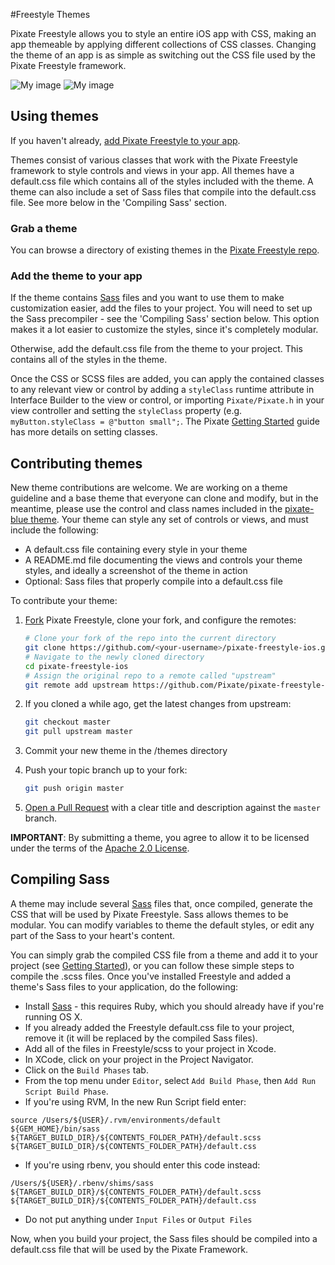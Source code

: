 #Freestyle Themes

Pixate Freestyle allows you to style an entire iOS app with CSS, making an app themeable by applying different collections of CSS classes. Changing the theme of an app is as simple as switching out the CSS file used by the Pixate Freestyle framework.

![My image](http://pixate.github.io/pixate-freestyle-ios/themes/assets/pixate_blue_form_styles.png)
![My image](http://pixate.github.io/pixate-freestyle-ios/themes/assets/pixate_blue_typography.png)


## Using themes

If you haven't already, [add Pixate Freestyle to your app](https://github.com/Pixate/pixate-freestyle-ios).

Themes consist of various classes that work with the Pixate Freestyle framework to style controls and views in your app. All themes have a default.css file which contains all of the styles included with the theme. A theme can also include a set of Sass files that compile into the default.css file. See more below in the  'Compiling Sass' section.

### Grab a theme

You can browse a directory of existing themes in the [Pixate Freestyle repo](https://github.com/Pixate/pixate-freestyle-ios/tree/master/themes). 

### Add the theme to your app

If the theme contains [Sass](http://sass-lang.com) files and you want to use them to make customization easier, add the files to your project. You will need to set up the Sass precompiler - see the 'Compiling Sass' section below. This option makes it a lot easier to customize the styles, since it's completely modular. 

Otherwise, add the default.css file from the theme to your project. This contains all of the styles in the theme. 

Once the CSS or SCSS files are added, you can apply the contained classes to any relevant view or control by adding a `styleClass` runtime attribute in Interface Builder to the view or control, or importing `Pixate/Pixate.h` in your view controller and setting the `styleClass` property (e.g. `myButton.styleClass = @"button small";`. The Pixate [Getting Started](http://www.pixate.com/docs/framework/ios/latest/getting-started/#using_css) guide has more details on setting classes.


## Contributing themes

New theme contributions are welcome. We are working on a theme guideline and a base theme that everyone can clone and modify, but in the meantime, please use the control and class names included in the [pixate-blue theme](https://github.com/Pixate/pixate-freestyle-ios/tree/master/themes/pixate-blue). Your theme can style any set of controls or views, and must include the following:

* A default.css file containing every style in your theme
* A README.md file documenting the views and controls your theme styles, and ideally a screenshot of the theme in action
* Optional: Sass files that properly compile into a default.css file

To contribute your theme:

1. [Fork](http://help.github.com/fork-a-repo/) Pixate Freestyle, clone your fork,
   and configure the remotes:

   ```bash
   # Clone your fork of the repo into the current directory
   git clone https://github.com/<your-username>/pixate-freestyle-ios.git
   # Navigate to the newly cloned directory
   cd pixate-freestyle-ios
   # Assign the original repo to a remote called "upstream"
   git remote add upstream https://github.com/Pixate/pixate-freestyle-ios
   ```

2. If you cloned a while ago, get the latest changes from upstream:

   ```bash
   git checkout master
   git pull upstream master
   ```

3. Commit your new theme in the /themes directory

4. Push your topic branch up to your fork:

   ```bash
   git push origin master
   ```

5. [Open a Pull Request](https://help.github.com/articles/using-pull-requests/)
    with a clear title and description against the `master` branch.

**IMPORTANT**: By submitting a theme, you agree to allow it to be
licensed under the terms of the [Apache 2.0 License](https://github.com/Pixate/pixate-freestyle-ios/blob/master/LICENSE).
        

## Compiling Sass 

A theme may include several [Sass](http://sass-lang.com) files that, once compiled, generate the CSS that will be used by Pixate Freestyle. Sass allows themes to be modular. You can modify variables to theme the default styles, or edit any part of the Sass to your heart's content.

You can simply grab the compiled CSS file from a theme and add it to your project (see [Getting Started](/getting-started/index.html)), or you can follow these simple steps to compile the .scss files. Once you've installed Freestyle and added a theme's Sass files to your application, do the following:

* Install [Sass](http://sass-lang.com/install) - this requires Ruby, which you should already have if you're running OS X.
* If you already added the Freestyle default.css file to your project, remove it (it will be replaced by the compiled Sass files).
* Add all of the files in Freestyle/scss to your project in Xcode.
* In XCode, click on your project in the Project Navigator.  
* Click on the `Build Phases` tab.
* From the top menu under `Editor`, select `Add Build Phase`, then `Add Run Script Build Phase`.
* If you're using RVM, In the new Run Script field enter: 

```
source /Users/${USER}/.rvm/environments/default
${GEM_HOME}/bin/sass ${TARGET_BUILD_DIR}/${CONTENTS_FOLDER_PATH}/default.scss ${TARGET_BUILD_DIR}/${CONTENTS_FOLDER_PATH}/default.css
```

* If you're using rbenv, you should enter this code instead: 

```
/Users/${USER}/.rbenv/shims/sass ${TARGET_BUILD_DIR}/${CONTENTS_FOLDER_PATH}/default.scss ${TARGET_BUILD_DIR}/${CONTENTS_FOLDER_PATH}/default.css
```

* Do not put anything under `Input Files` or `Output Files`

Now, when you build your project, the Sass files should be compiled into a default.css file that will be used by the Pixate Framework. 


